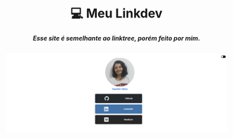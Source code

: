 <h1 align="center">
    💻 Meu Linkdev
    <h5 align="center">Esse site é semelhante ao linktree, porém feito por mim.</h5>
</h1>

<div align="center">
    <img src="/assets/linkdev.png">
</div>
